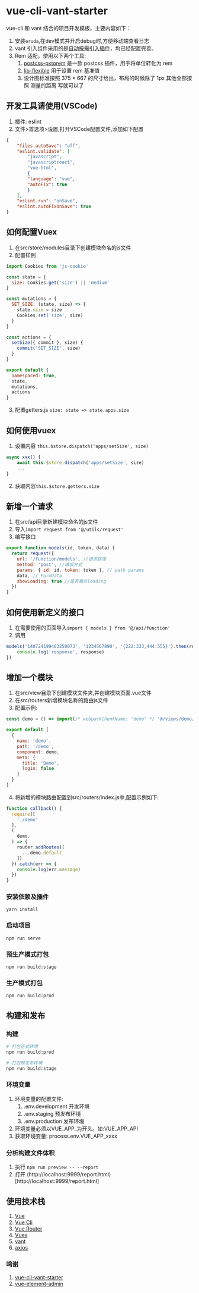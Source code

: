 # vue-cli-vant-starter #


vue-cli 和 vant 结合的项目开发模板，主要内容如下：
1. 安装`eruda`,在dev模式并开启debug时,方便移动端查看日志
2. vant 引入组件采用的是[自动按需引入插件](https://youzan.github.io/vant/#/zh-CN/quickstart)，均已经配置完善。
3. Rem 适配，使用以下两个工具:
    1. [postcss-pxtorem](https://github.com/cuth/postcss-pxtorem) 是一款 postcss 插件，用于将单位转化为 rem
    2. [lib-flexible](https://github.com/amfe/lib-flexible) 用于设置 rem 基准值
    3. 设计图标准按照 375 * 667 的尺寸给出，布局的时候除了 1px 其他全部按照 测量的距离 写就可以了

## 开发工具请使用(VSCode) ##
1. 插件: eslint
2.  文件>首选项>设置,打开VSCode配置文件,添加如下配置
```json
{
    "files.autoSave": "off",
    "eslint.validate": [
        "javascript",
        "javascriptreact",
        "vue-html",
        {
        "language": "vue",
        "autoFix": true
        }
    ],
    "eslint.run": "onSave",
    "eslint.autoFixOnSave": true
}
```

## 如何配置Vuex ##
1. 在src/store/modules目录下创建模块命名的js文件
2. 配置样例
```js
import Cookies from 'js-cookie'

const state = {
  size: Cookies.get('size') || 'medium'
}

const mutations = {
  SET_SIZE: (state, size) => {
    state.size = size
    Cookies.set('size', size)
  }
}

const actions = {
  setSize({ commit }, size) {
    commit('SET_SIZE', size)
  }
}

export default {
  namespaced: true,
  state,
  mutations,
  actions
}
```
3. 配置getters.js `size: state => state.apps.size`

## 如何使用vuex ##
1. 设置内容
`this.$store.dispatch('apps/setSize', size)`
```js
async xxx() {
    await this.$store.dispatch('apps/setSize', size)
    ...
}
```
2. 获取内容`this.$store.getters.size`

## 新增一个请求 ##
1. 在src/api目录新建模块命名的js文件
2. 导入`import request from '@/utils/request'`
3. 编写接口
```js
export function models(id, token, data) {
  return request({
    url: '/function/models', //请求路径
    method: 'post', //请求方式
    params: { id: id, token: token }, // path params
    data, // FormData
    showLoading: true //是否展示loading
  })
}
```

## 如何使用新定义的接口 ##
1. 在需要使用的页面导入`import { models } from '@/api/function'`
2. 调用
```js
models('140724199403250073', '1234567890', '{222:333,444:555}').then(response => {
    console.log('response', response)
})
```

## 增加一个模块 ##
1. 在src/view目录下创建模块文件夹,并创建模块页面.vue文件
2. 在src/routers新增模块名称的路由js文件
3. 配置示例:
```js
const demo = () => import(/* webpackChunkName: "demo" */ '@/views/demo/Demo.vue')

export default [
  {
    name: 'demo',
    path: '/demo',
    component: demo,
    meta: {
      title: 'Demo',
      login: false
    }
  }
]
```
4. 将新增的模块路由配置到src/routers/index.js中,配置示例如下:
```js
function callback() {
  require([
    './demo'
  ],
  (
    demo,
  ) => {
    router.addRoutes([
      ...demo.default
    ])
  }).catch(err => {
    console.log(err.message)
  })
}
```

### 安装依赖及插件 ###

```
yarn install
```

### 启动项目 ###

```
npm run serve
```
### 预生产模式打包 ###

```
npm run build:stage
```

### 生产模式打包 ###

```
npm run build:prod
```

## 构建和发布 ##
### 构建 ###
```sh
# 打包正式环境
npm run build:prod

# 打包预发布环境
npm run build:stage
```

### 环境变量 ###
1. 环境变量的配置文件:
    1. .env.development 开发环境
    2. .env.staging 预发布环境
    3. .env.production 发布环境
2. 环境变量必须以VUE_APP_为开头。如:VUE_APP_API
3. 获取环境变量: process.env.VUE_APP_xxxx

### 分析构建文件体积 ###
1. 执行 `npm run preview -- --report`
2. 打开 (http://localhost:9999/report.html)[http://localhost:9999/report.html]

## 使用技术栈 ##

1. [Vue](https://cn.vuejs.org/)
2. [Vue Cli](https://cli.vuejs.org/zh/guide/cli-service.html)
3. [Vue Router](https://router.vuejs.org/zh/guide/#html)
4. [Vuex](https://vuex.vuejs.org/zh/)
5. [vant](https://youzan.github.io/vant/#/zh-CN/)
6. [axios](http://www.axios-js.com/)

### 鸣谢 ###

1. [vue-cli-vant-starter](https://github.com/fxss5201/vue-cli-vant-starter)
2. [vue-element-admin](https://github.com/PanJiaChen/vue-element-admin)
